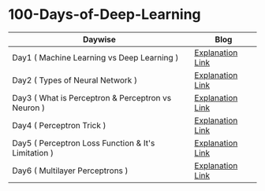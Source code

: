 # 100-Days-of-Deep-Learning


|Daywise| Blog |
|-|-|
|Day1 ( Machine Learning vs Deep Learning )| [Explanation Link](https://x.com/Sachintukumar/status/1755284231515967579?s=20)
|Day2 ( Types of Neural Network  )| [Explanation Link](https://x.com/Sachintukumar/status/1755659435073302958?s=20)
|Day3 ( What is Perceptron & Perceptron vs Neuron )| [Explanation Link](https://x.com/Sachintukumar/status/1756340578697281716?s=20) 
|Day4 ( Perceptron Trick )| [Explanation Link](https://x.com/Sachintukumar/status/1756649343933911406?s=20) 
|Day5 ( Perceptron Loss Function & It's Limitation )| [Explanation Link](https://x.com/Sachintukumar/status/1758208993372356994?s=20) 
|Day6 ( Multilayer Perceptrons  )| [Explanation Link](https://x.com/Sachintukumar/status/1758734882896068729?s=20)

